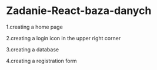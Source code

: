 # Zadanie-React-baza-danych

1.creating a home page

2.creating a login icon in the upper right corner

3.creating a database

4.creating a registration form
